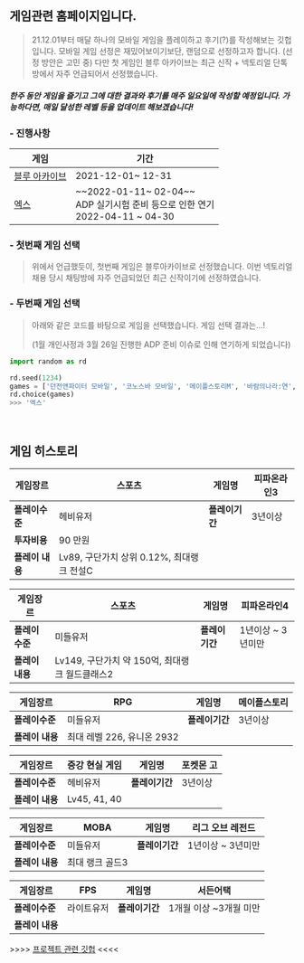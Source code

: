 ## 게임관련 홈페이지입니다.

> 21.12.01부터 매달 하나의 모바일 게임을 플레이하고 후기(?)를 작성해보는 깃헙입니다. 모바일 게임 선정은 재밌어보이기보단, 랜덤으로 선정하고자 합니다. (선정 방안은 고민 중) 다만 첫 게임인 블루 아카이브는 최근 신작 + 넥토리얼 단톡방에서 자주 언급되어서 선정했습니다.

##### 한주 동안 게임을 즐기고 그에 대한 결과와 후기를 매주 일요일에 작성할 예정입니다. 가능하다면, 매일 달성한 레벨 등을 업데이트 해보겠습니다!



### - 진행사항

| 게임                                                      | 기간                                                         |
| --------------------------------------------------------- | ------------------------------------------------------------ |
| [블루 아카이브](https://github.com/Yoon-game/BlueArchive) | 2021-12-01~ 12-31                                            |
| [엑스](https://github.com/Yoon-game/Axe)                  | ~~2022-01-11~ 02-04~~<br>ADP 실기시험 준비 등으로 인한 연기<br>2022-04-11 ~ 04-30 |



### - 첫번째 게임 선택

> 위에서 언급했듯이, 첫번째 게임은 블루아카이브로 선정했습니다. 이번 넥토리얼 채용 당시 채팅방에 자주 언급되었던 최근 신작이기에 선정하였습니다.



### - 두번째 게임 선택

> 아래와 같은 코드를 바탕으로 게임을 선택했습니다. 게임 선택 결과는...!
>
> (1월 개인사정과 3월 26일 진행한 ADP 준비 이슈로 인해 연기하게 되었습니다)

```python
import random as rd

rd.seed(1234)
games = ['던전앤파이터 모바일', '코노스바 모바일', '메이플스토리M', '바람의나라:연', '카트라이더 러쉬플러스', 'FIFA Mobile', 'V4', '카운터사이드', '고질라 디펜스 포스', '트라하', '크레이지아케이드 BnB M', '런웨이 스토리', '엑스', '다크어벤저3']
rd.choice(games)
>>> '엑스'
```

<br>



## 게임 히스토리

| **게임장르**    | 스포츠                                    | **게임명**     | 피파온라인3 |
| --------------- | ----------------------------------------- | -------------- | ----------- |
| **플레이수준**  | 헤비유저                                  | **플레이기간** | 3년이상     |
| **투자비용**    | 90 만원                                   |                |             |
| **플레이 내용** | Lv89, 구단가치 상위 0.12%, 최대랭크 전설C |                |             |

| **게임장르**    | 스포츠                                         | **게임명**     | 피파온라인4       |
| --------------- | ---------------------------------------------- | -------------- | ----------------- |
| **플레이수준**  | 미들유저                                       | **플레이기간** | 1년이상 ~ 3년미만 |
| **플레이 내용** | Lv149, 구단가치 약 150억, 최대랭크 월드클래스2 |                |                   |

| **게임장르**    | RPG                        | **게임명**     | 메이플스토리 |
| --------------- | -------------------------- | -------------- | ------------ |
| **플레이수준**  | 미들유저                   | **플레이기간** | 3년이상      |
| **플레이 내용** | 최대 레벨 226, 유니온 2932 |                |              |

| **게임장르**    | 증강 현실 게임 | **게임명**     | 포켓몬 고 |
| --------------- | -------------- | -------------- | --------- |
| **플레이수준**  | 헤비유저       | **플레이기간** | 3년이상   |
| **플레이 내용** | Lv45, 41, 40   |                |           |

| **게임장르**    | MOBA            | **게임명**     | 리그 오브 레전드  |
| --------------- | --------------- | -------------- | ----------------- |
| **플레이수준**  | 미들유저        | **플레이기간** | 1년이상 ~ 3년미만 |
| **플레이 내용** | 최대 랭크 골드3 |                |                   |

| **게임장르**    | FPS        | **게임명**     | 서든어택               |
| --------------- | ---------- | -------------- | ---------------------- |
| **플레이수준**  | 라이트유저 | **플레이기간** | 1개월 이상 ~3개월 미만 |
| **플레이 내용** |            |                |                        |



\>>>>   [프로젝트 관련 깃헙](https://github.com/Yoon-Sangwon)   <<<<

